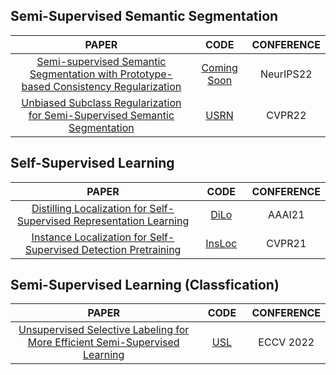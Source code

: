 ## Semi-Supervised Semantic Segmentation
|<img width=310/>PAPER<img width=310/>|<img width=30/>CODE<img width=30/>|CONFERENCE|
|:----:|:----:|:----:|
| [Semi-supervised Semantic Segmentation with Prototype-based Consistency Regularization](https://arxiv.org/abs/2210.04388)|[Coming Soon](https://github.com/HeimingX/semi_seg_proto)|NeurIPS22|
| [Unbiased Subclass Regularization for Semi-Supervised Semantic Segmentation](https://openaccess.thecvf.com/content/CVPR2022/papers/Guan_Unbiased_Subclass_Regularization_for_Semi-Supervised_Semantic_Segmentation_CVPR_2022_paper.pdf)|[USRN](https://github.com/Dayan-Guan/USRN)|CVPR22|

## Self-Supervised Learning
|<img width=310/>PAPER<img width=310/>|<img width=30/>CODE<img width=30/>|CONFERENCE|
|:----:|:----:|:----:|
| [Distilling Localization for Self-Supervised Representation Learning](https://ojs.aaai.org/index.php/AAAI/article/view/17312)|[DiLo](https://github.com/nanxuanzhao/DiLo)|AAAI21|
|[Instance Localization for Self-Supervised Detection Pretraining](https://openaccess.thecvf.com/content/CVPR2021/papers/Yang_Instance_Localization_for_Self-Supervised_Detection_Pretraining_CVPR_2021_paper.pdf)|[InsLoc](https://github.com/limbo0000/InstanceLoc)|CVPR21|

## Semi-Supervised Learning (Classfication)
|<img width=310/>PAPER<img width=310/>|<img width=30/>CODE<img width=30/>|CONFERENCE|
|:----:|:----:|:----:|
| [Unsupervised Selective Labeling for More Efficient Semi-Supervised Learning](https://link.springer.com/chapter/10.1007/978-3-031-20056-4_25)|[USL](https://github.com/TonyLianLong/UnsupervisedSelectiveLabeling)|ECCV 2022|
